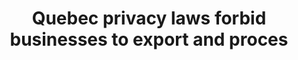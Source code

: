 ---
layout: answer
title: "Quebec privacy laws forbid businesses to export and proces"
blurb: "<p>Quebec has very strict privacy laws that forbid any personal data to be exported beyond Quebec's borders. Any data protected by privacy legislation must"
quid: 8
---